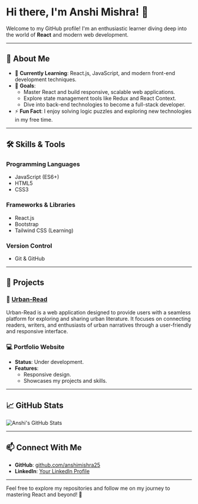 # Hi there, I'm Anshi Mishra! 👋

Welcome to my GitHub profile! I'm an enthusiastic learner diving deep into the world of **React** and modern web development.

---

## 🚀 About Me

- 🌱 **Currently Learning**: React.js, JavaScript, and modern front-end development techniques.
- 🎯 **Goals**: 
  - Master React and build responsive, scalable web applications.
  - Explore state management tools like Redux and React Context.
  - Dive into back-end technologies to become a full-stack developer.
- ⚡ **Fun Fact**: I enjoy solving logic puzzles and exploring new technologies in my free time.

---

## 🛠️ Skills & Tools

### **Programming Languages**
- JavaScript (ES6+)
- HTML5
- CSS3

### **Frameworks & Libraries**
- React.js
- Bootstrap
- Tailwind CSS (Learning)

### **Version Control**
- Git & GitHub

---

## 📂 Projects

### 🌟 **[Urban-Read](https://github.com/anshimishra25/Urban-Read)**
Urban-Read is a web application designed to provide users with a seamless platform for exploring and sharing urban literature. It focuses on connecting readers, writers, and enthusiasts of urban narratives through a user-friendly and responsive interface.

### 💻 **Portfolio Website**
- **Status**: Under development.
- **Features**:
  - Responsive design.
  - Showcases my projects and skills.

---

## 📈 GitHub Stats

![Anshi's GitHub Stats](https://github-readme-stats.vercel.app/api?username=anshimishra25&show_icons=true&theme=radical)

---

## 📫 Connect With Me

- **GitHub**: [github.com/anshimishra25](https://github.com/anshimishra25)
- **LinkedIn**: [Your LinkedIn Profile](https://www.linkedin.com/in/anshi-mishra-65b468288) 

---

Feel free to explore my repositories and follow me on my journey to mastering React and beyond! 🚀
